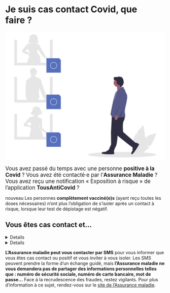 # Je suis cas contact Covid, que faire ?

<div class="illustration">
    <img src="illustrations/contactarisque.svg" alt="">
</div>

<div id="conseils-personnels" class="conseils">

<p>
<big>Vous avez passé du temps avec une personne <b>positive à la Covid</b> ? Vous avez été contacté·e par l’<b>Assurance Maladie</b> ? Vous avez reçu une notification « Exposition à risque » de l’application <b>TousAntiCovid</b> ?</big>
</p>

<div class="conseil">

<span class="nouveau">nouveau</span> Les personnes **complètement vacciné(e)s** (ayant reçu toutes les doses nécessaires) n’ont plus l’obligation de s’isoler après un contact à risque, lorsque leur test de dépistage est négatif.

</div>

## Vous êtes cas contact et…

<div class="conseils">
<details>

.. summary:: vous n’êtes pas vacciné(e) (schéma vaccinal incomplet)

<p><big>Voici ce que nous vous conseillons de faire :</big></p>

### 1. Vous isoler

<div class="conseil">

Restez isolé·e **au minimum 7 jours** après votre dernier contact à risque.

</div>

Si vous ne pouvez pas **télétravailler**, vous pouvez [demander un arrêt de travail](https://declare.ameli.fr/isolement/conditions) sans délai de carence, pour pouvoir vous isoler en attendant le résultat du test.

### 2. Faire un test

<div class="conseil">

Faire un **test antigénique** en pharmacie **immédiatement** (voir la [carte des lieux de test](https://www.sante.fr/cf/centres-depistage-covid.html)).

</div>

* Si le test est **positif**, restez en **isolement au moins 10 jours** à partir de la date du test.

* Si le test est **négatif**, restez **en isolement**, et **refaites un test 7 jours après** le dernier contact à risque :

    * s’il est **négatif**, vous pourrez lever votre isolement ;
    * s’il est **positif**, restez en isolement au moins 10 jours à partir de la date du test, et surveillez l’apparition de symptômes.


Si votre test est **positif**, les autres membres de votre foyer seront considérés comme **cas contact**, et devront :

* se maintenir **en isolement** eux aussi (les enfants ne doivent pas aller à l’**école**) ;
* faire un **test antigénique immédiatement** (voir la [carte des lieux de test](https://www.sante.fr/cf/centres-depistage-covid.html)).

</details>
</div>

<div class="conseils">
<details>

.. summary:: vous êtes vacciné(e) (schéma vaccinal complet)

<p><big>Voici ce que nous vous conseillons de faire :</big></p>

### 1. Faire un test

<div class="conseil">

Faire un **test antigénique** en pharmacie **immédiatement** (voir la [carte des lieux de test](https://www.sante.fr/cf/centres-depistage-covid.html)).

</div>

* Si le test est **positif**, restez en **isolement au moins 10 jours** à partir de la date du test. Pas besoin de faire un test de contrôle pour sortir de l’isolement.

* Si le test est **négatif** :
    * portez le masque à l’intérieur et à l’extérieur, même dans les lieux qui ne l’exigent plus (restaurant, musées…) ;
    * évitez de rencontrer des personnes vulnérables ou fragiles ;
    * surveillez votre état : température, symptômes…
    
### 2. Faire un test de contrôle

<div class="conseil">

Si votre premier test était **négatif**, faire un test de contrôle 7 jours après le dernier contact à risque.

</div>

* s’il est **négatif**, vous pourrez retirer le masque dans les lieux où il n’est plus obligatoire et reprendre prudemment votre vie sociale ;
* s’il est **positif**, restez en isolement au moins 10 jours à partir de la date du test, et surveillez l’apparition de symptômes. Il n’est pas nécessaire de faire un test de contrôle pour sortir de l’isolement.

Si votre test est **positif**, les autres membres de votre foyer seront considérés comme **cas contact**, et devront, selon leur situation personnelle (schéma vaccinal complet ou non) :

* se maintenir **en isolement** eux aussi (les enfants ne doivent pas aller à l’**école**) ;
* faire un **test antigénique immédiatement** (voir la [carte des lieux de test](https://www.sante.fr/cf/centres-depistage-covid.html)).

</details>
</div>

<div class="conseil conseil-jaune">

**L’Assurance maladie peut vous contacter par SMS** pour vous informer que vous êtes cas contact ou positif et vous inviter à vous isoler. Les SMS peuvent prendre la forme d’un échange guidé, mais **l’Assurance maladie ne vous demandera pas de partager des informations personnelles telles que : numéro de sécurité sociale, numéro de carte bancaire, mot de  passe...** Face à la recrudescence des fraudes, restez vigilants. Pour plus d’information à ce sujet, rendez-vous sur le [site de l’Assurance maladie](https://www.ameli.fr/hauts-de-seine/assure/droits-demarches/principes/attention-appels-courriels-frauduleux).

</div>

</div>
